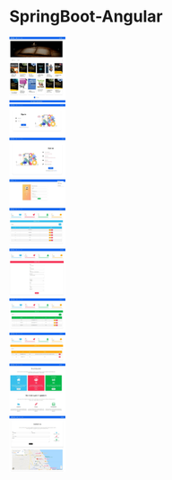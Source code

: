 # SpringBoot-Angular

<img src="img/1.jpg" width="100">
<br>
<img src="img/2.jpg" width="100">
<br>
<img src="img/3.jpg" width="100">
<br>
<img src="img/4.jpg" width="100">
<br>
<img src="img/5.jpg" width="100">
<br>
<img src="img/6.jpg" width="100">
<br>
<img src="img/7.jpg" width="100">
<br>
<img src="img/8.jpg" width="100">
<br>
<img src="img/9.jpg" width="100">
<br>
<img src="img/10.jpg" width="100">
